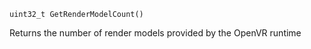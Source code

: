 `uint32_t GetRenderModelCount()`

Returns the number of render models provided by the OpenVR runtime